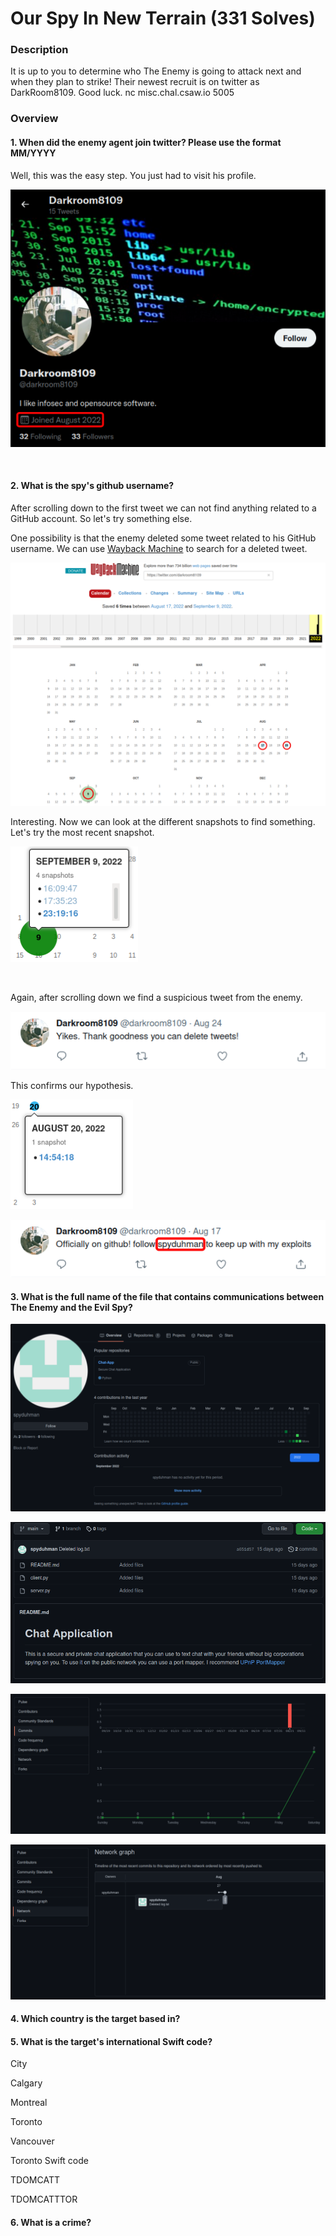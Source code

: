 # Our Spy In New Terrain (331 Solves)

### Description
It is up to you to determine who The Enemy is going to attack next and when they plan to strike! Their newest recruit is on twitter as DarkRoom8109. Good luck. nc misc.chal.csaw.io 5005

### Overview

#### 1. When did the enemy agent join twitter? Please use the format MM/YYYY

Well, this was the easy step. You just had to visit his profile.

![Enemy's Twitter account](https://github.com/markosh333/CTF-Writeups/blob/main/2022/CSAW/Our_Spy_In_New_Terrain/img_01.png)

<br>

#### 2. What is the spy's github username?

After scrolling down to the first tweet we can not find anything related to a GitHub account. So let's try something else.

One possibility is that the enemy deleted some tweet related to his GitHub username. We can use [Wayback Machine](https://web.archive.org/) to search for a deleted tweet.

![Wayback Machine results](https://github.com/markosh333/CTF-Writeups/blob/main/2022/CSAW/Our_Spy_In_New_Terrain/img_02.png)

Interesting. Now we can look at the different snapshots to find something. Let's try the most recent snapshot.

![September 9, 2022 23:19:16 snapshot](https://github.com/markosh333/CTF-Writeups/blob/main/2022/CSAW/Our_Spy_In_New_Terrain/img_03.png)

<br>

Again, after scrolling down we find a suspicious tweet from the enemy.

![Suspicious Tweet](https://github.com/markosh333/CTF-Writeups/blob/main/2022/CSAW/Our_Spy_In_New_Terrain/img_04.png)

This confirms our hypothesis.

![August snapshot](https://github.com/markosh333/CTF-Writeups/blob/main/2022/CSAW/Our_Spy_In_New_Terrain/img_05.png)

![GitHub](https://github.com/markosh333/CTF-Writeups/blob/main/2022/CSAW/Our_Spy_In_New_Terrain/img_06.png)

#### 3. What is the full name of the file that contains communications between The Enemy and the Evil Spy?

![Profile](https://github.com/markosh333/CTF-Writeups/blob/main/2022/CSAW/Our_Spy_In_New_Terrain/img_07.png)

![S1](https://github.com/markosh333/CTF-Writeups/blob/main/2022/CSAW/Our_Spy_In_New_Terrain/img_08.png)

![S](https://github.com/markosh333/CTF-Writeups/blob/main/2022/CSAW/Our_Spy_In_New_Terrain/img_09.png)

![suspicious file](https://github.com/markosh333/CTF-Writeups/blob/main/2022/CSAW/Our_Spy_In_New_Terrain/img_10.png)

#### 4. Which country is the target based in?

#### 5. What is the target's international Swift code?

City

Calgary

Montreal

Toronto

Vancouver

Toronto Swift code

TDOMCATT

TDOMCATTTOR

#### 6. What is a crime?
